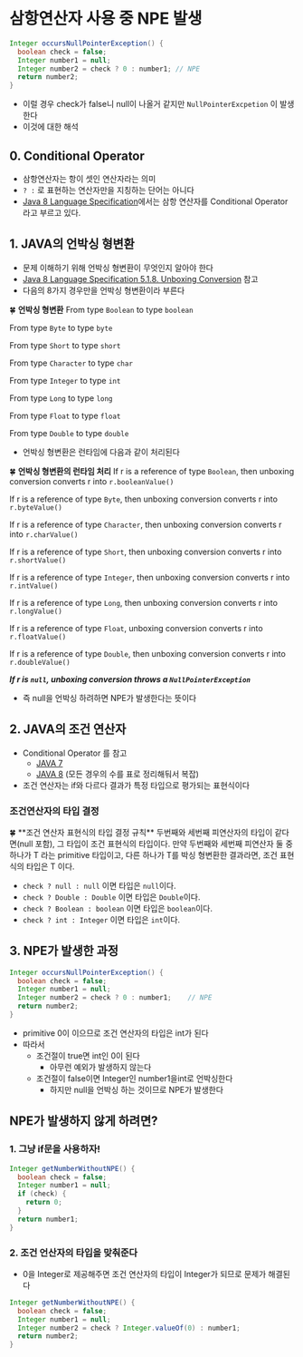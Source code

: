 # 삼항연산자 사용 중 NPE 발생

```java
Integer occursNullPointerException() {
  boolean check = false;
  Integer number1 = null;
  Integer number2 = check ? 0 : number1; // NPE
  return number2;
}
```

-   이럴 경우 check가 false니 null이 나올거 같지만 `NullPointerExcpetion` 이 발생한다
-   이것에 대한 해석

## 0. Conditional Operator

-   삼항연산자는 항이 셋인 연산자라는 의미
-   `? :` 로 표현하는 연산자만을 지칭하는 단어는 아니다
-   [Java 8 Language Specification](https://docs.oracle.com/javase/specs/jls/se8/html/jls-15.html#jls-15.25)에서는 삼항 연산자를 Conditional Operator라고 부르고 있다.

## 1. JAVA의 언박싱 형변환

-   문제 이해하기 위해 언박싱 형변환이 무엇인지 알아야 한다
-   [Java 8 Language Specification 5.1.8. Unboxing Conversion](https://docs.oracle.com/javase/specs/jls/se8/html/jls-5.html#jls-5.1.8) 참고
-   다음의 8가지 경우만을 언박싱 형변환이라 부른다

🍀 **언박싱 형변환** From type `Boolean` to type `boolean`

From type `Byte` to type `byte`

From type `Short` to type `short`

From type `Character` to type `char`

From type `Integer` to type `int`

From type `Long` to type `long`

From type `Float` to type `float`

From type `Double` to type `double`


-   언박싱 형변환은 런타임에 다음과 같이 처리된다

🍀 **언박싱 형변환의 런타임 처리** If r is a reference of type `Boolean`, then unboxing conversion converts r into `r.booleanValue()`

If r is a reference of type `Byte`, then unboxing conversion converts r into `r.byteValue()`

If r is a reference of type `Character`, then unboxing conversion converts r into `r.charValue()`

If r is a reference of type `Short`, then unboxing conversion converts r into `r.shortValue()`

If r is a reference of type `Integer`, then unboxing conversion converts r into `r.intValue()`

If r is a reference of type `Long`, then unboxing conversion converts r into `r.longValue()`

If r is a reference of type `Float`, unboxing conversion converts r into `r.floatValue()`

If r is a reference of type `Double`, then unboxing conversion converts r into `r.doubleValue()`

_**If r is `null`, unboxing conversion throws a `NullPointerException`**_



-   즉 null을 언박싱 하려하면 NPE가 발생한다는 뜻이다

## 2. JAVA의 조건 연산자

-   Conditional Operator 를 참고
    -   [JAVA 7](https://docs.oracle.com/javase/specs/jls/se7/html/jls-15.html#jls-15.25)
    -   [JAVA 8](https://docs.oracle.com/javase/specs/jls/se8/html/jls-15.html#jls-15.25) (모든 경우의 수를 표로 정리해둬서 복잡)
-   조건 연산자는 if와 다르다 결과가 특정 타입으로 평가되는 표현식이다

### 조건연산자의 타입 결정

<aside> 🍀 **조건 연산자 표현식의 타입 결정 규칙** 두번째와 세번째 피연산자의 타입이 같다면(null 포함), 그 타입이 조건 표현식의 타입이다. 만약 두번째와 세번째 피연산자 둘 중 하나가 T 라는 primitive 타입이고, 다른 하나가 T를 박싱 형변환한 결과라면, 조건 표현식의 타입은 T 이다.

</aside>

-   `check ? null : null` 이면 타입은 `null`이다.
-   `check ? Double : Double` 이면 타입은 `Double`이다.
-   `check ? Boolean : boolean` 이면 타입은 `boolean`이다.
-   `check ? int : Integer` 이면 타입은 `int`이다.

## 3. NPE가 발생한 과정

```java
Integer occursNullPointerException() {
  boolean check = false;
  Integer number1 = null;
  Integer number2 = check ? 0 : number1;    // NPE
  return number2;
}
```

-   primitive 0이 이으므로 조건 연산자의 타입은 int가 된다
-   따라서
    -   조건절이 true면 int인 0이 된다
        -   아무런 예외가 발생하지 않는다
    -   조건절이 false이면 Integer인 number1을int로 언박싱한다
        -   하지만 null을 언박싱 하는 것이므로 NPE가 발생한다

## NPE가 발생하지 않게 하려면?

### 1. 그냥 if문을 사용하자!

```java
Integer getNumberWithoutNPE() {
  boolean check = false;
  Integer number1 = null;
  if (check) {
    return 0;
  }
  return number1;
}
```

### 2. 조건 언산자의 타입을 맞춰준다

-   0을 Integer로 제공해주면 조건 연산자의 타입이 Integer가 되므로 문제가 해결된다

```java
Integer getNumberWithoutNPE() {
  boolean check = false;
  Integer number1 = null;
  Integer number2 = check ? Integer.valueOf(0) : number1;
  return number2;
}
```